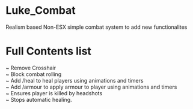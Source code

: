 # Luke_Combat
Realism based Non-ESX simple combat system to add new functionalites

# Full Contents list

~ Remove Crosshair <br/>
~ Block combat rolling <br/>
~ Add /heal to heal players using animations and timers <br/>
~ Add /armour to apply armour to player using animations and timers <br/>
~ Ensures player is killed by headshots <br/>
~ Stops automatic healing.
